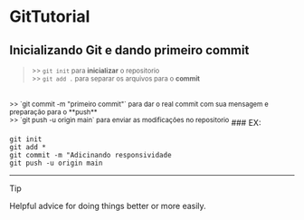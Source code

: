 # GitTutorial
## Inicializando Git e dando primeiro commit
><sup>>> `git init` para **inicializar** o repositorio</sup><br>
<sup>>> `git add .` para separar os arquivos para o **commit**</sup>
<br>
<sup>>> `git commit -m "primeiro commit"` para dar o real commit com sua mensagem e preparação para o **push**</sup>
<br>
<sup>>> `git push -u origin main` para enviar as modificações no repositorio</sup>
### EX:

`git init `<br>
`git add *`<br>
`git commit -m "Adicinando responsividade`<br>
`git push -u origin main`<br>

---


> [!TIP]
> Helpful advice for doing things better or more easily.
